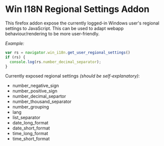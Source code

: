 Win I18N Regional Settings Addon
============================

This firefox addon expose the currently logged-in Windows user's regional settings to JavaScript. This can be used to adapt webapp behaviour/rendering to be more user-friendly.

_Example:_

```javascript
var rs = navigator.win_i18n.get_user_regional_settings()
if (rs) {
  console.log(rs.number_decimal_separator);
}

```

Currently exposed regional settings _(should be self-explanatory)_:

 * number_negative_sign
 * number_positive_sign
 * number_decimal_separtor
 * number_thousand_separator
 * number_grouping
 * lang
 * list_separator
 * date_long_format
 * date_short_format
 * time_long_format
 * time_short_format

